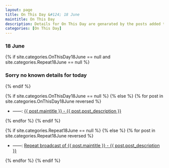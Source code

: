 ```yaml
---
layout: page
title: On This Day &#124; 18 June
maintitle: On This Day
description: Details for On This Day are genarated by the posts added to the website so the content is subject to changes/updates over time.
categories: [On This Day]
---
```


<h3>18 June</h3>

{% if site.categories.OnThisDay18June == null and site.categories.Repeat18June == null %}
  <h3>Sorry no known details for today</h3>
{% endif %}

{% if site.categories.OnThisDay18June == null %}
{% else %}
{% for post in site.categories.OnThisDay18June reversed %}
<ul>
<li> ——: <a href="{{ post.url }}">{{ post.maintitle }} - {{ post.post_description }}</a></li>
</ul>
{% endfor %}
{% endif %}

{% if site.categories.Repeat18June == null %}
{% else %}
{% for post in site.categories.Repeat18June reversed %}
<ul>
<li> ——: <a href="{{ post.url }}">Repeat broadcast of {{ post.maintitle }} - {{ post.post_description }}</a></li>
</ul>
{% endfor %}
{% endif %}
